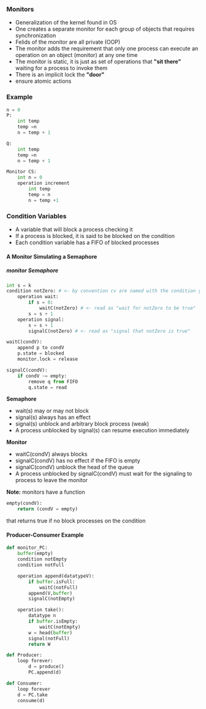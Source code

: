 ### **Monitors**
* Generalization of the kernel found in OS
* One creates a separate monitor for each group of objects that requires synchronization
* Felids of the monitor are all private (OOP)
* The monitor adds the requirement that only one process can execute an operation on an object (monitor) at any one time
* The monitor is static, it is just as set of operations that **"sit there"** waiting for a process to invoke them
* There is an implicit lock the **"door"**
* ensure atomic actions

### Example
```python
n = 0
P:
    int temp
    temp =n
    n = temp + 1

Q:
    int temp
    temp =n
    n = temp + 1

Monitor CS:
    int n = 0
    operation increment
        int temp
        temp = n
        n = temp +1
```

### **Condition Variables**
* A variable that will block a process checking it
* If a process is blocked, it is said to be blocked on the condition
* Each condition variable has a FIFO of blocked processes

#### **A Monitor Simulating a Semaphore**
##### monitor Semaphore

``` python
int s = k
condition notZero: # <- by convention cv are named with the condition you want true
    operation wait:
        if s = 0:
            waitC(notZero) # <- read as "wait for notZero to be true"
        s = s + 1
    operation signal:
        s = s + 1
        signalC(notZero) # <- read as "signal that notZero is true"

waitC(condV):
    append p to condV
    p.state = blocked
    monitor.lock = release

signalC(condV):
    if condV ~= empty:
        remove q from FIFO
        q.state = read 
```
**Semaphore**
* wait(s) may or may not block
* signal(s) always has an effect
* signal(s) unblock and arbitrary block process (weak)
* A process unblocked by signal(s) can resume execution immediately 

**Monitor**
* waitC(condV) always blocks
* signalC(condV) has no effect if the FIFO is empty
* signalC(condV) unblock the head of the queue
* A process unblocked by signalC(condV) must wait for the signaling to process to leave the monitor

**Note:** monitors have a function 
``` python
empty(condV):
    return (condV = empty)
```
that returns true if no block processes on the condition

#### **Producer-Consumer Example**
``` python
def monitor_PC:
    buffer(empty)
    condition notEmpty
    condition notFull

    operation append(datatypeV):
        if buffer.isFull:
            waitC(notFull)
        append(V,buffer)
        signalC(notEmpty)

    operation take():
        datatype n
        if buffer.isEmpty:
            waitC(notEmpty)
        w = head(buffer)
        signal(notFull)
        return W

def Producer:
    loop forever:
        d = produce()
        PC.append(d)

def Consumer:
    loop forever
    d = PC.take
    consume(d)
```
